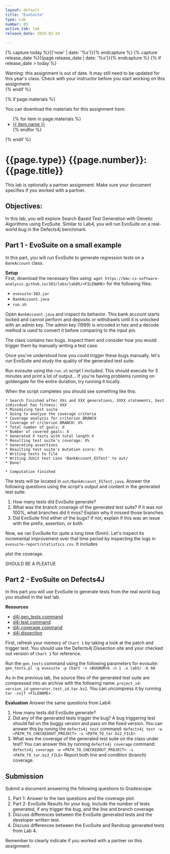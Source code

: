 ```yaml
---
layout: default
title: "EvoSuite"
type: Lab
number: 05
active_tab: lab
release_date: 2025-02-24

---
```


<!-- Check whether the assignment is ready to release -->
{% capture today %}{{'now' | date: '%s'}}{% endcapture %}
{% capture release_date %}{{page.release_date | date: '%s'}}{% endcapture %}
{% if release_date > today %} 
<div class="alert alert-danger">
Warning: this assignment is out of date.  It may still need to be updated for this year's class.  Check with your instructor before you start working on this assignment.
</div>
{% endif %}
<!-- End of check whether the assignment is up to date -->


<!-- Check whether the assignment is up to date -->
<!--{% capture this_year %}{{'now' | date: '%Y'}}{% endcapture %}
{% capture due_year %}{{page.due_date | date: '%Y'}}{% endcapture %}
{% if this_year != due_year %} 
<div class="alert alert-danger">
Warning: this assignment is out of date.  It may still need to be updated for this year's class.  Check with your instructor before you start working on this assignment.
</div>
{% endif %}-->
<!-- End of check whether the assignment is up to date -->



{% if page.materials %}
<div class="alert alert-info">
You can download the materials for this assignment here:
<ul>
{% for item in page.materials %}
<li><a href="{{item.url}}">{{ item.name }}</a></li>
{% endfor %}
</ul>

</div>
{% endif %}





{{page.type}} {{page.number}}: {{page.title}}
=============================================================

This lab is optionally a partner assignment. Make sure your document specifies if you worked with a partner.

## Objectives:

In this lab, you will explore Search Based Test Generation with Genetic Algorithms using EvoSuite. Similar to Lab4, you will run EvoSuite on a real-world bug in the Defects4j benchmark.

## Part 1 - EvoSuite on a small example

In this part, you will run EvoSuite to generate regression tests on a `BankAccount` class. 

**Setup**  
First, download the necessary files using:
`wget https://bmc-cs-software-analysis.github.io/383/labs/lab05/<FILENAME>` for the following files:
- `evosuite-383.jar`
- `BankAccount.java`
- `run.sh`

Open `BankAccount.java`  and inspect its behavior. This bank account starts locked and cannot perform and deposits or withdrawls until it is unlocked with an admin key. The admin key (1999) is encoded in hex and a decode method is used to convert it before comparing to the input pin.

The class contains two bugs. Inspect them and consider how you would trigger them by manually writing a test case. 

Once you've understood how you could trigger these bugs manually, let's run EvoSuite and study the quality of the generated test suite.

Run evosuite using the `run.sh` script I included. This should execute for 5 minutes and print a lot of output... If you're having problems running on goldengate for the entire duration, try running it locally.

When the script completes you should see something like this:

```
* Search finished after XXs and XXX generations, XXXX statements, best individual has fitness: XXX
* Minimizing test suite
* Going to analyze the coverage criteria
* Coverage analysis for criterion BRANCH
* Coverage of criterion BRANCH: X%
* Total number of goals: X
* Number of covered goals: X
* Generated X tests with total length X 
* Resulting test suite's coverage: X%
* Generating assertions
* Resulting test suite's mutation score: X%
* Writing tests to file
* Writing JUnit test case 'BankAccount_ESTest' to out/
* Done!

* Computation finished
```

The tests will be located in `out/BankAccount_ESTest.java`. Answer the following questions using the script's output and content in the generated test suite:

1. How many tests did EvoSuite generate?
2. What was the branch coverage of the generated test suite? If it was not 100%, what branches did it miss? Explain why it missed those branches.
3. Did EvoSuite find either of the bugs? If not, explain if this was an issue with the prefix, assertion, or both.

Now, we ran EvoSuite for quite a long time (5min). Let's inspect its incremental improvement over that time period by inspecting the logs in `evosuite-report/statistics.csv`. It includes 

plot the coverage. 

SHOULD BE A PLEATUE

## Part 2 - EvoSuite on Defects4J 

In this part you will use EvoSuite to generate tests from the real world bug you studied in the last lab.

**Resources**
- [d4j gen_tests command](http://defects4j.org/html_doc/gen_tests.html)
- [d4j test command](http://defects4j.org/html_doc/d4j/d4j-test.html)
- [d4j coverage command](http://defects4j.org/html_doc/d4j/d4j-coverage.html)
- [d4j dissection](https://program-repair.org/defects4j-dissection/#!/)

First, refresh your memory of `Chart 1` by taking a look at the patch and trigger test. You should use the Defects4j Dissection site and your checked out version of `Chart 1` for reference.

Run the `gen_tests` command using the following parameters for evosuite:
`gen_tests.pl -g evosuite -p Chart -v <BUGNUM>b -n 1 -o lab5/ -b 60`  

As in the previous lab, the source files of the generated test suite are compressed into an archive with the following name: `project_id-version_id-generator.test_id.tar.bz2`. You can uncompress it by running `tar -xvjf <FILENAME>.`

**Evaluation**
Answer the same questions from Lab4:
1. How many tests did EvoSuite generate? 
2. Did any of the generated tests trigger the bug? A bug triggering test should fail on the buggy version and pass on the fixed version. 
    You can answer this by runing the `defects4j test` command:
    `defects4j test -w <PATH_TO_CHECKEDOUT_PROJECT> -s <PATH_TO_tar.bz2_FILE>`
3. What was the coverage of the generated test suite on the class under test? You can answer this by running `defects4j coverage` command:
`defects4j coverage -w <PATH_TO_CHECKEDOUT_PROJECT> -s <PATH_TO_tar.bz2_FILE>` Report both line and condition (branch) coverage.

## Submission 
Submit a document answering the following questions to Gradescope:

1. Part 1: Answer to the two questions and the coverage plot.
3. Part 2: EvoSuite Results for your bug. Include the number of tests generated, if any trigger the bug, and the line and branch coverage.
4. Discuss differences between the EvoSuite generated tests and the developer written test.
5. Discuss differences between the EvoSuite and Randoop generated tests from Lab 4.

Remember to clearly indicate if you worked with a partner on this assignment.

